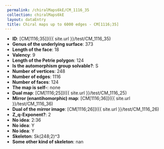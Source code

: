 ```yaml
--- 
 permalink: /chiralMaps6kE/CM_1116_35 
 collection: chiralMaps6kE
 layout: dataEntry
 title: Chiral maps up to 6000 edges - CM[1116;35]
---
```


- **ID**: [CM[1116;35]]({{ site.url }}/test/CM_1116_35)
- **Genus of the underlying surface**: 373
- **Length of the face**: 18
- **Valency**: 9
- **Length of the Petrie polygon**: 124
- **Is the automorphism group solvable?**: S
- **Number of vertices**: 248
- **Number of edges**: 1116
- **Number of faces**: 124
- **The map is self-**: none
- **Dual map**: [CM[1116;25]]({{ site.url }}/test/CM_1116_25)
- **Mirror (enantihomorphic) map**: [CM[1116;36]]({{ site.url }}/test/CM_1116_36)
- **Dual of the mirror image**: [CM[1116;26]]({{ site.url }}/test/CM_1116_26)
- **Z_q-Exponent?**: 2
- **No idea**:  2:36
- **No idea**: Y
- **No idea**: Y
- **Skeleton**: Sk(248;2)^3
- **Some other kind of skeleton**: nan
